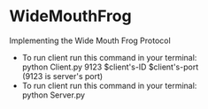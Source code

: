 # WideMouthFrog
Implementing the Wide Mouth Frog Protocol

- To run client run this command in your terminal:<br/>
  python Client.py 9123 $client's-ID $client's-port <br/>
(9123 is server's port)<br/>
- To run client run this command in your terminal:<br/>
  python Server.py
